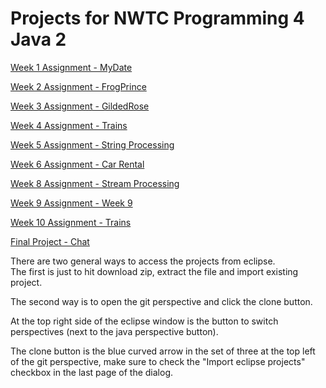 # Projects for NWTC Programming 4 Java 2

[Week 1 Assignment - MyDate](https://github.com/cwzero/MyDate)

[Week 2 Assignment - FrogPrince](https://github.com/cwzero/FrogPrince)

[Week 3 Assignment - GildedRose](https://github.com/cwzero/lab-05-JavaEclipseGildedRose)

[Week 4 Assignment - Trains](https://github.com/cwzero/ILikeTrains/tree/5cbe95dfc669ac241eb63e5a75857c20faaf77cd)

[Week 5 Assignment - String Processing](https://github.com/cwzero/StringProcessing)

[Week 6 Assignment - Car Rental](https://github.com/cwzero/CarRental)

[Week 8 Assignment - Stream Processing](https://github.com/cwzero/StreamProcessing)

[Week 9 Assignment - Week 9](https://github.com/cwzero/Week9)

[Week 10 Assignment - Trains](https://github.com/cwzero/ILikeTrains)

[Final Project - Chat](https://github.com/cwzero/FinalProject)

There are two general ways to access the projects from eclipse.  
The first is just to hit download zip, extract the file and import existing project. 

The second way is to open the git perspective and click the clone button.  

At the top right side of the eclipse window is the button to switch perspectives (next to the java perspective button). 

The clone button is the blue curved arrow in the set of three at the top left of the git perspective, make sure to check the "Import eclipse projects" checkbox in the last page of the dialog.
